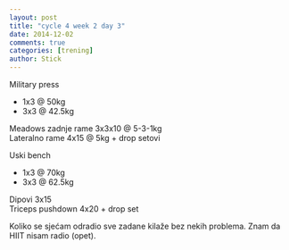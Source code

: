 ```yaml
---
layout: post
title: "cycle 4 week 2 day 3"
date: 2014-12-02
comments: true
categories: [trening]
author: Stick
---
```


Military press  
- 1x3 @ 50kg  
- 3x3 @ 42.5kg  

Meadows zadnje rame 3x3x10 @ 5-3-1kg  
Lateralno rame 4x15 @ 5kg + drop setovi  

Uski bench  
- 1x3 @ 70kg  
- 3x3 @ 62.5kg  

Dipovi 3x15   
Triceps pushdown 4x20 + drop set  

Koliko se sjećam odradio sve zadane kilaže bez nekih problema. Znam da HIIT nisam radio (opet).
